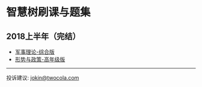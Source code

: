 # 智慧树刷课与题集

## 2018上半年（完结）

- [军事理论-综合版](./2018/1/jsll.md)
- [形势与政策-高年级版](./2018/1/xsyzc.md)

---

投诉建议: jokin@twocola.com
